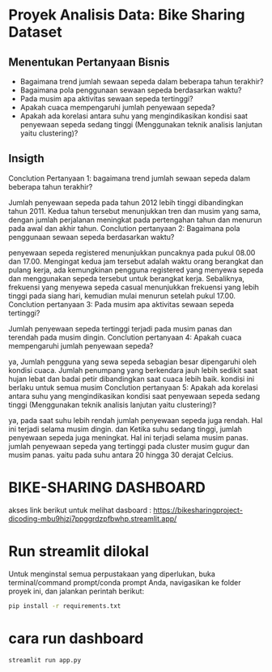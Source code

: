 # Proyek Analisis Data: Bike Sharing Dataset

## Menentukan Pertanyaan Bisnis
- Bagaimana trend jumlah sewaan sepeda dalam beberapa tahun terakhir?
- Bagaimana pola penggunaan sewaan sepeda berdasarkan waktu?
- Pada musim apa aktivitas sewaan sepeda tertinggi?
- Apakah cuaca mempengaruhi jumlah penyewaan sepeda?
- Apakah ada korelasi antara suhu yang mengindikasikan kondisi saat penyewaan sepeda sedang tinggi (Menggunakan teknik analisis lanjutan yaitu clustering)?


## Insigth
Conclution Pertanyaan 1: bagaimana trend jumlah sewaan sepeda dalam beberapa tahun terakhir?

Jumlah penyewaan sepeda pada tahun 2012 lebih tinggi dibandingkan tahun 2011. Kedua tahun tersebut menunjukkan tren dan musim yang sama, dengan jumlah perjalanan meningkat pada pertengahan tahun dan menurun pada awal dan akhir tahun.
Conclution pertanyaan 2: Bagaimana pola penggunaan sewaan sepeda berdasarkan waktu?

penyewaan sepeda registered menunjukkan puncaknya pada pukul 08.00 dan 17.00. Mengingat kedua jam tersebut adalah waktu orang berangkat dan pulang kerja, ada kemungkinan pengguna registered yang menyewa sepeda dan menggunakan sepeda tersebut untuk berangkat kerja. Sebaliknya, frekuensi yang menyewa sepeda casual menunjukkan frekuensi yang lebih tinggi pada siang hari, kemudian mulai menurun setelah pukul 17.00.
Conclution pertanyaan 3: Pada musim apa aktivitas sewaan sepeda tertinggi?

Jumlah penyewaan sepeda tertinggi terjadi pada musim panas dan terendah pada musim dingin.
Conclution pertanyaan 4: Apakah cuaca mempengaruhi jumlah penyewaan sepeda?

ya, Jumlah pengguna yang sewa sepeda sebagian besar dipengaruhi oleh kondisi cuaca. Jumlah penumpang yang berkendara jauh lebih sedikit saat hujan lebat dan badai petir dibandingkan saat cuaca lebih baik. kondisi ini berlaku untuk semua musim
Conclution pertanyaan 5: Apakah ada korelasi antara suhu yang mengindikasikan kondisi saat penyewaan sepeda sedang tinggi (Menggunakan teknik analisis lanjutan yaitu clustering)?

ya, pada saat suhu lebih rendah jumlah penyewaan sepeda juga rendah. Hal ini terjadi selama musim dingin. dan Ketika suhu sedang tinggi, jumlah penyewaan sepeda juga meningkat. Hal ini terjadi selama musim panas. jumlah penyewaan sepeda yang tertinggi pada cluster musim gugur dan musim panas. yaitu pada suhu antara 20 hingga 30 derajat Celcius.


# BIKE-SHARING DASHBOARD
akses link berikut untuk melihat dasboard : https://bikesharingproject-dicoding-mbu9hjzj7ppggrdzpfbwhp.streamlit.app/

# Run streamlit dilokal
Untuk menginstal semua perpustakaan yang diperlukan, buka terminal/command prompt/conda prompt Anda, navigasikan ke folder proyek ini, dan jalankan perintah berikut:
```bash
pip install -r requirements.txt
```

# cara run dashboard
```bash
streamlit run app.py
```
